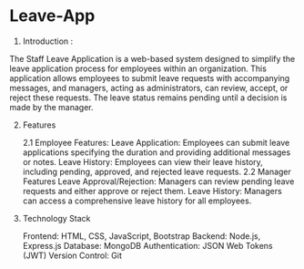 # Leave-App
1. Introduction :

The Staff Leave Application is a web-based system designed to simplify the leave application process for employees within an organization. This application allows employees to submit leave requests with accompanying messages, and managers, acting as administrators, can review, accept, or reject these requests. The leave status remains pending until a decision is made by the manager.

2. Features

    2.1 Employee Features:
	Leave Application: Employees can submit leave applications specifying the duration and providing additional messages or notes.
        Leave History: Employees can view their leave history, including pending, approved, and rejected leave requests.
    2.2 Manager Features
	Leave Approval/Rejection: Managers can review pending leave requests and either approve or reject them.
	Leave History: Managers can access a comprehensive leave history for all employees.
	
3. Technology Stack 

	Frontend: HTML, CSS, JavaScript, Bootstrap
	Backend: Node.js, Express.js
	Database: MongoDB
	Authentication: JSON Web Tokens (JWT)
	Version Control: Git

